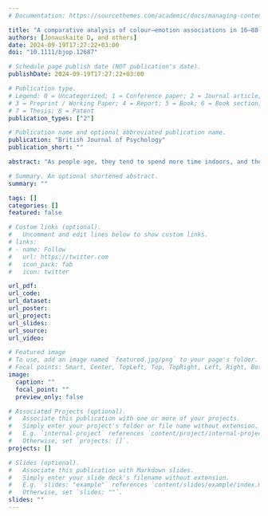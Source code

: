 ```yaml
---
# Documentation: https://sourcethemes.com/academic/docs/managing-content/

title: "A comparative analysis of colour–emotion associations in 16–88-year-old adults from 31 countries"
authors: [Jonauskaite D, and others]
date: 2024-09-19T17:27:22+03:00
doi: "10.1111/bjop.12687"

# Schedule page publish date (NOT publication's date).
publishDate: 2024-09-19T17:27:22+03:00

# Publication type.
# Legend: 0 = Uncategorized; 1 = Conference paper; 2 = Journal article;
# 3 = Preprint / Working Paper; 4 = Report; 5 = Book; 6 = Book section;
# 7 = Thesis; 8 = Patent
publication_types: ["2"]

# Publication name and optional abbreviated publication name.
publication: "British Journal of Psychology"
publication_short: ""

abstract: "As people age, they tend to spend more time indoors, and the colours in their surroundings may significantly impact their mood and overall well-being. However, there is a lack of empirical evidence to provide informed guidance on colour choices, irrespective of age group. To work towards informed choices, we investigated whether the associations between colours and emotions observed in younger individuals also apply to older adults. We recruited 7393 participants, aged between 16 and 88 years and coming from 31 countries. Each participant associated 12 colour terms with 20 emotion concepts and rated the intensity of each associated emotion. Different age groups exhibited highly similar patterns of colour–emotion associations (average similarity coefficient of .97), with subtle yet meaningful age-related differences. Adolescents associated the greatest number but the least positively biased emotions with colours. Older participants associated a smaller number but more intense and more positive emotions with all colour terms, displaying a positivity effect. Age also predicted arousal and power biases, varying by colour. Findings suggest parallels in colour–emotion associations between younger and older adults, with subtle but significant age-related variations. Future studies should next assess whether colour–emotion associations reflect what people actually feel when exposed to colour."

# Summary. An optional shortened abstract.
summary: ""

tags: []
categories: []
featured: false

# Custom links (optional).
#   Uncomment and edit lines below to show custom links.
# links:
# - name: Follow
#   url: https://twitter.com
#   icon_pack: fab
#   icon: twitter

url_pdf:
url_code:
url_dataset:
url_poster:
url_project:
url_slides:
url_source:
url_video:

# Featured image
# To use, add an image named `featured.jpg/png` to your page's folder. 
# Focal points: Smart, Center, TopLeft, Top, TopRight, Left, Right, BottomLeft, Bottom, BottomRight.
image:
  caption: ""
  focal_point: ""
  preview_only: false

# Associated Projects (optional).
#   Associate this publication with one or more of your projects.
#   Simply enter your project's folder or file name without extension.
#   E.g. `internal-project` references `content/project/internal-project/index.md`.
#   Otherwise, set `projects: []`.
projects: []

# Slides (optional).
#   Associate this publication with Markdown slides.
#   Simply enter your slide deck's filename without extension.
#   E.g. `slides: "example"` references `content/slides/example/index.md`.
#   Otherwise, set `slides: ""`.
slides: ""
---
```

